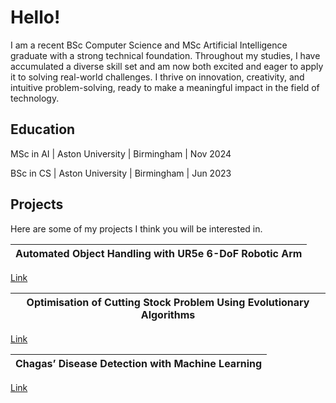 # Hello!

I am a recent BSc Computer Science and MSc Artificial Intelligence graduate with a strong technical foundation. Throughout my studies, I have accumulated a diverse skill set and am now both excited and eager to apply it to solving real-world challenges. I thrive on innovation, creativity, and intuitive problem-solving, ready to make a meaningful impact in the field of technology.

## Education

MSc in AI | Aston University | Birmingham | Nov 2024

BSc in CS | Aston University | Birmingham | Jun 2023

## Projects
Here are some of my projects I think you will be interested in.

|Automated Object Handling with UR5e 6-DoF Robotic Arm|
|-------------------|

[Link](https://gitfront.io/r/hongd13/wD3oN5qJpZXR/Robotic-Arm/ "Robotic Arm Repo")

|Optimisation of Cutting Stock Problem Using Evolutionary Algorithms|
|-------------------|

[Link](https://gitfront.io/r/hongd13/vUKqKJ8xGxK5/Cutting-Stock-Problem/ "Cutting Stock Problem Repo")

|Chagas’ Disease Detection with Machine Learning|
|-------------------|

[Link](https://gitfront.io/r/hongd13/eruzBBDSHoa7/Chagas-Disease-Prediction/ "Chagas' Disease Detection Repo")
